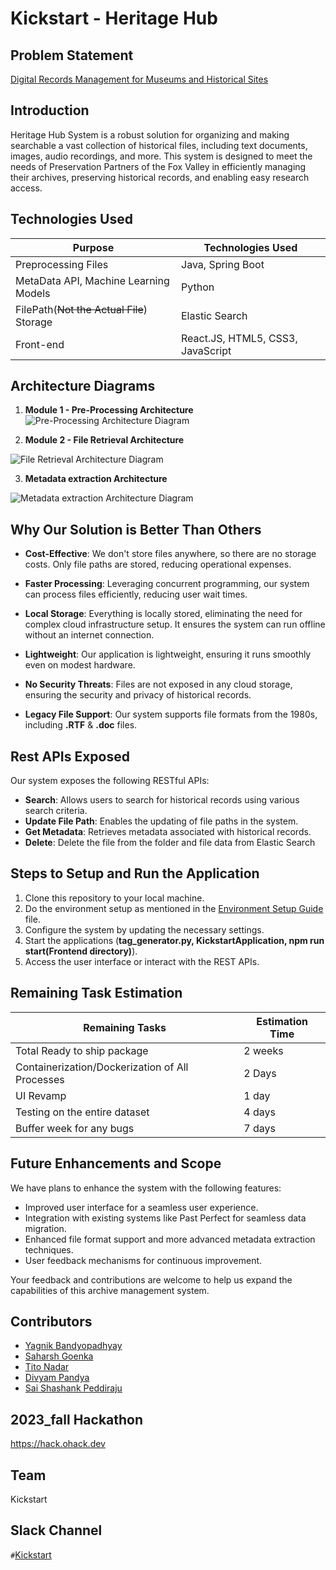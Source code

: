 # Kickstart - Heritage Hub

## Problem Statement
[Digital Records Management for Museums and Historical Sites](https://ohack.dev/project/nIzOXqfvqwa03WPjr08a)

## Introduction

Heritage Hub System is a robust solution for organizing and making searchable a vast collection of historical files, including text documents, images, audio recordings, and more. This system is designed to meet the needs of Preservation Partners of the Fox Valley in efficiently managing their archives, preserving historical records, and enabling easy research access.

## Technologies Used

| Purpose  | Technologies Used | 
|----------|----------|
| Preprocessing Files | Java, Spring Boot | 
| MetaData API, Machine Learning Models | Python | 
| FilePath(~~Not the Actual File~~) Storage | Elastic Search |
| Front-end | React.JS, HTML5, CSS3, JavaScript |


## Architecture Diagrams
1. **Module 1 - Pre-Processing Architecture**
![Pre-Processing Architecture Diagram](Pre-Processing.jpg)


2. **Module 2 - File Retrieval Architecture**
   
![File Retrieval Architecture Diagram](File_Retreival.jpg)


3. **Metadata extraction Architecture**
   
![Metadata extraction Architecture Diagram](Pre-Processing-Page-2.jpg)

## Why Our Solution is Better Than Others

- **Cost-Effective**: We don't store files anywhere, so there are no storage costs. Only file paths are stored, reducing operational expenses.

- **Faster Processing**: Leveraging concurrent programming, our system can process files efficiently, reducing user wait times.

- **Local Storage**: Everything is locally stored, eliminating the need for complex cloud infrastructure setup. It ensures the system can run offline without an internet connection.

- **Lightweight**: Our application is lightweight, ensuring it runs smoothly even on modest hardware.

- **No Security Threats**: Files are not exposed in any cloud storage, ensuring the security and privacy of historical records.

- **Legacy File Support**: Our system supports file formats from the 1980s, including **.RTF** & **.doc** files.

## Rest APIs Exposed

Our system exposes the following RESTful APIs:

- **Search**: Allows users to search for historical records using various search criteria.
- **Update File Path**: Enables the updating of file paths in the system.
- **Get Metadata**: Retrieves metadata associated with historical records.
- **Delete**: Delete the file from the folder and file data from Elastic Search

## Steps to Setup and Run the Application

1. Clone this repository to your local machine.
2. Do the environment setup as mentioned in the [Environment Setup Guide](Environment_Setup_Guide.md) file.
3. Configure the system by updating the necessary settings.
4. Start the applications (**tag_generator.py, KickstartApplication, npm run start(Frontend directory)**).
5. Access the user interface or interact with the REST APIs.


## Remaining Task Estimation

| Remaining Tasks  | Estimation Time | 
|----------|----------|
| Total Ready to ship package | 2 weeks | 
| Containerization/Dockerization of All Processes | 2 Days |
| UI Revamp | 1 day |
| Testing on the entire dataset | 4 days |
| Buffer week for any bugs | 7 days |

## Future Enhancements and Scope

We have plans to enhance the system with the following features:

- Improved user interface for a seamless user experience.
- Integration with existing systems like Past Perfect for seamless data migration.
- Enhanced file format support and more advanced metadata extraction techniques.
- User feedback mechanisms for continuous improvement.

Your feedback and contributions are welcome to help us expand the capabilities of this archive management system.

## Contributors

- [Yagnik Bandyopadhyay](https://www.linkedin.com/in/yagnik-bandyopadhyay-87b401154/)
- [Saharsh Goenka](https://www.linkedin.com/in/saharshgoenka/)
- [Tito Nadar](https://www.linkedin.com/in/tito-nadar/)
- [Divyam Pandya](https://www.linkedin.com/in/dpandya4/)
- [Sai Shashank Peddiraju](https://www.linkedin.com/in/sai-shashank-peddiraju/)

## 2023_fall Hackathon
https://hack.ohack.dev
## Team
Kickstart

## Slack Channel
`#`[Kickstart](https://opportunity-hack.slack.com/archives/C060VUW8VDW)
